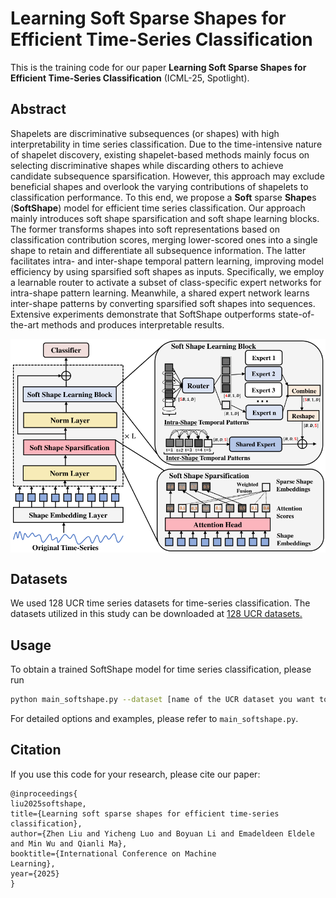 # Learning Soft Sparse Shapes for Efficient Time-Series Classification

This is the training code for our paper **Learning Soft Sparse Shapes for Efficient Time-Series Classification** (ICML-25, Spotlight).

## Abstract

Shapelets are discriminative subsequences (or shapes) with high interpretability in time series classification. Due to the time-intensive nature of shapelet discovery, 
existing shapelet-based methods mainly focus on selecting discriminative shapes while discarding others to achieve candidate subsequence sparsification.
However, this approach may exclude beneficial shapes and overlook the varying contributions of shapelets to classification performance.
To this end, we propose a **Soft** sparse **Shape**s (**SoftShape**) model for efficient time series classification. Our approach mainly introduces soft shape sparsification and soft shape learning blocks. 
The former transforms shapes into soft representations based on classification contribution scores, merging lower-scored ones into a single shape to retain and differentiate all subsequence information.
The latter facilitates intra- and inter-shape temporal pattern learning, improving model efficiency by using sparsified soft shapes as inputs. 
Specifically, we employ a learnable router to activate a subset of class-specific expert networks for intra-shape pattern learning. 
Meanwhile, a shared expert network learns inter-shape patterns by converting sparsified soft shapes into sequences. Extensive experiments demonstrate that SoftShape outperforms state-of-the-art methods and produces interpretable results. 
<p align="center">
    <img src="pictures/SoftShpae_Model.png" width="1000" align="center">
</p>

## Datasets
We used 128 UCR time series datasets for time-series classification.
The datasets utilized in this study
can be downloaded at [128 UCR datasets.](https://www.cs.ucr.edu/~eamonn/time_series_data_2018/UCRArchive_2018.zip)


## Usage


To obtain a trained SoftShape model for time series classification, please run

```bash
python main_softshape.py --dataset [name of the UCR dataset you want to train]  ...
```
For detailed options and examples, please refer to ```main_softshape.py```.

## Citation
If you use this code for your research, please cite our paper:
```
@inproceedings{
liu2025softshape,
title={Learning soft sparse shapes for efficient time-series classification},
author={Zhen Liu and Yicheng Luo and Boyuan Li and Emadeldeen Eldele and Min Wu and Qianli Ma},
booktitle={International Conference on Machine
Learning},
year={2025}
}
```
